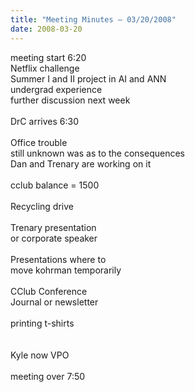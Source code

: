 ```yaml
---
title: "Meeting Minutes – 03/20/2008"
date: 2008-03-20
---
```

meeting start 6:20<br />
Netflix challenge<br />
Summer I and II project in AI and ANN<br />
undergrad experience<br />
further discussion next week<br />
<br />
DrC arrives 6:30<br />
<br />
Office trouble<br />
still unknown was as to the consequences<br />
Dan and Trenary are working on it<br />
<br />
cclub balance = 1500<br />
<br />
Recycling drive<br />
<br />
Trenary presentation<br />
or corporate speaker<br />
<br />
Presentations where to <br />
move kohrman temporarily<br />
<br />
CClub Conference<br />
Journal or newsletter<br />
<br />
printing t-shirts<br />
<br />
<br />
Kyle now VPO<br />
<br />
meeting over 7:50